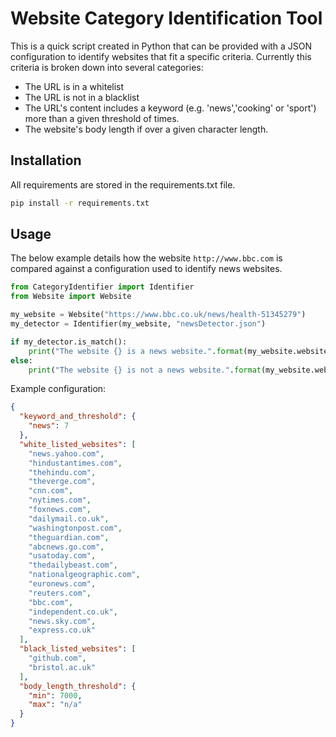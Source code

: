 # Website Category Identification Tool
This is a quick script created in Python that can be provided with a JSON configuration to identify websites that fit a specific criteria. Currently this criteria is broken down into several categories:
- The URL is in a whitelist
- The URL is not in a blacklist
- The URL's content includes a keyword (e.g. 'news','cooking' or 'sport') more than a given threshold of times. 
- The website's body length if over a given character length.

## Installation
All requirements are stored in the requirements.txt file. 
```bash
pip install -r requirements.txt
```

## Usage 
The below example details how the website ``http://www.bbc.com`` is compared against a configuration used to identify news websites. 
```python
from CategoryIdentifier import Identifier
from Website import Website

my_website = Website("https://www.bbc.co.uk/news/health-51345279")
my_detector = Identifier(my_website, "newsDetector.json")

if my_detector.is_match():
    print("The website {} is a news website.".format(my_website.website_url))
else:
    print("The website {} is not a news website.".format(my_website.website_url))
```
Example configuration:

```json
{
  "keyword_and_threshold": {
    "news": 7
  },
  "white_listed_websites": [
    "news.yahoo.com",
    "hindustantimes.com",
    "thehindu.com",
    "theverge.com",
    "cnn.com",
    "nytimes.com",
    "foxnews.com",
    "dailymail.co.uk",
    "washingtonpost.com",
    "theguardian.com",
    "abcnews.go.com",
    "usatoday.com",
    "thedailybeast.com",
    "nationalgeographic.com",
    "euronews.com",
    "reuters.com",
    "bbc.com",
    "independent.co.uk",
    "news.sky.com",
    "express.co.uk"
  ],
  "black_listed_websites": [
    "github.com",
    "bristol.ac.uk"
  ],
  "body_length_threshold": {
    "min": 7000,
    "max": "n/a"
  }
}
```
